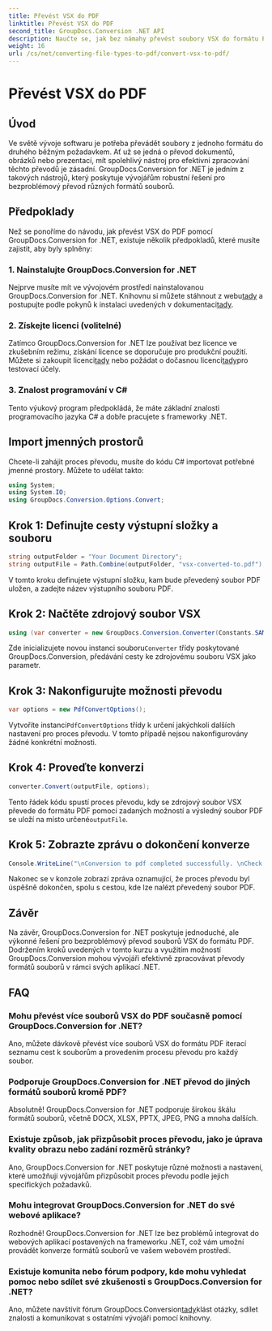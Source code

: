 ```yaml
---
title: Převést VSX do PDF
linktitle: Převést VSX do PDF
second_title: GroupDocs.Conversion .NET API
description: Naučte se, jak bez námahy převést soubory VSX do formátu PDF pomocí GroupDocs.Conversion for .NET. Postupujte podle našeho podrobného návodu.
weight: 16
url: /cs/net/converting-file-types-to-pdf/convert-vsx-to-pdf/
---
```


# Převést VSX do PDF

## Úvod
Ve světě vývoje softwaru je potřeba převádět soubory z jednoho formátu do druhého běžným požadavkem. Ať už se jedná o převod dokumentů, obrázků nebo prezentací, mít spolehlivý nástroj pro efektivní zpracování těchto převodů je zásadní. GroupDocs.Conversion for .NET je jedním z takových nástrojů, který poskytuje vývojářům robustní řešení pro bezproblémový převod různých formátů souborů.
## Předpoklady
Než se ponoříme do návodu, jak převést VSX do PDF pomocí GroupDocs.Conversion for .NET, existuje několik předpokladů, které musíte zajistit, aby byly splněny:
### 1. Nainstalujte GroupDocs.Conversion for .NET
 Nejprve musíte mít ve vývojovém prostředí nainstalovanou GroupDocs.Conversion for .NET. Knihovnu si můžete stáhnout z webu[tady](https://releases.groupdocs.com/conversion/net/) a postupujte podle pokynů k instalaci uvedených v dokumentaci[tady](https://tutorials.groupdocs.com/conversion/net/).
### 2. Získejte licenci (volitelné)
 Zatímco GroupDocs.Conversion for .NET lze používat bez licence ve zkušebním režimu, získání licence se doporučuje pro produkční použití. Můžete si zakoupit licenci[tady](https://purchase.groupdocs.com/buy) nebo požádat o dočasnou licenci[tady](https://purchase.groupdocs.com/temporary-license/)pro testovací účely.
### 3. Znalost programování v C#
Tento výukový program předpokládá, že máte základní znalosti programovacího jazyka C# a dobře pracujete s frameworky .NET.

## Import jmenných prostorů
Chcete-li zahájit proces převodu, musíte do kódu C# importovat potřebné jmenné prostory. Můžete to udělat takto:

```csharp
using System;
using System.IO;
using GroupDocs.Conversion.Options.Convert;
```
## Krok 1: Definujte cesty výstupní složky a souboru
```csharp
string outputFolder = "Your Document Directory";
string outputFile = Path.Combine(outputFolder, "vsx-converted-to.pdf");
```
V tomto kroku definujete výstupní složku, kam bude převedený soubor PDF uložen, a zadejte název výstupního souboru PDF.
## Krok 2: Načtěte zdrojový soubor VSX
```csharp
using (var converter = new GroupDocs.Conversion.Converter(Constants.SAMPLE_VSX))
```
 Zde inicializujete novou instanci souboru`Converter` třídy poskytované GroupDocs.Conversion, předávání cesty ke zdrojovému souboru VSX jako parametr.
## Krok 3: Nakonfigurujte možnosti převodu
```csharp
var options = new PdfConvertOptions();
```
 Vytvoříte instanci`PdfConvertOptions` třídy k určení jakýchkoli dalších nastavení pro proces převodu. V tomto případě nejsou nakonfigurovány žádné konkrétní možnosti.
## Krok 4: Proveďte konverzi
```csharp
converter.Convert(outputFile, options);
```
Tento řádek kódu spustí proces převodu, kdy se zdrojový soubor VSX převede do formátu PDF pomocí zadaných možností a výsledný soubor PDF se uloží na místo určené`outputFile`.
## Krok 5: Zobrazte zprávu o dokončení konverze
```csharp
Console.WriteLine("\nConversion to pdf completed successfully. \nCheck output in {0}", outputFolder);
```
Nakonec se v konzole zobrazí zpráva oznamující, že proces převodu byl úspěšně dokončen, spolu s cestou, kde lze nalézt převedený soubor PDF.

## Závěr
Na závěr, GroupDocs.Conversion for .NET poskytuje jednoduché, ale výkonné řešení pro bezproblémový převod souborů VSX do formátu PDF. Dodržením kroků uvedených v tomto kurzu a využitím možností GroupDocs.Conversion mohou vývojáři efektivně zpracovávat převody formátů souborů v rámci svých aplikací .NET.
## FAQ
### Mohu převést více souborů VSX do PDF současně pomocí GroupDocs.Conversion for .NET?
Ano, můžete dávkově převést více souborů VSX do formátu PDF iterací seznamu cest k souborům a provedením procesu převodu pro každý soubor.
### Podporuje GroupDocs.Conversion for .NET převod do jiných formátů souborů kromě PDF?
Absolutně! GroupDocs.Conversion for .NET podporuje širokou škálu formátů souborů, včetně DOCX, XLSX, PPTX, JPEG, PNG a mnoha dalších.
### Existuje způsob, jak přizpůsobit proces převodu, jako je úprava kvality obrazu nebo zadání rozměrů stránky?
Ano, GroupDocs.Conversion for .NET poskytuje různé možnosti a nastavení, které umožňují vývojářům přizpůsobit proces převodu podle jejich specifických požadavků.
### Mohu integrovat GroupDocs.Conversion for .NET do své webové aplikace?
Rozhodně! GroupDocs.Conversion for .NET lze bez problémů integrovat do webových aplikací postavených na frameworku .NET, což vám umožní provádět konverze formátů souborů ve vašem webovém prostředí.
### Existuje komunita nebo fórum podpory, kde mohu vyhledat pomoc nebo sdílet své zkušenosti s GroupDocs.Conversion for .NET?
 Ano, můžete navštívit fórum GroupDocs.Conversion[tady](https://forum.groupdocs.com/c/conversion/11)klást otázky, sdílet znalosti a komunikovat s ostatními vývojáři pomocí knihovny.